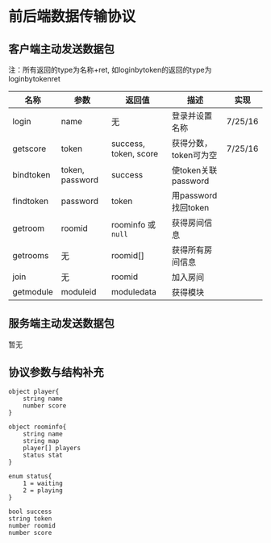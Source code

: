 # 前后端数据传输协议

## 客户端主动发送数据包
注：所有返回的type为名称+ret, 如loginbytoken的返回的type为loginbytokenret

| 名称        | 参数              | 返回值                   | 描述               | 实现      |
| --------- | --------------- | --------------------- | ---------------- | ------- |
| login     | name            | 无                     | 登录并设置名称          | 7/25/16 |
| getscore  | token           | success, token, score | 获得分数，token可为空    | 7/25/16 |
| bindtoken | token, password | success               | 使token关联password |         |
| findtoken | password        | token                 | 用password找回token |         |
| getroom   | roomid          | roominfo 或 `null`     | 获得房间信息           |         |
| getrooms  | 无               | roomid[]              | 获得所有房间信息         |         |
| join      | 无               | roomid                | 加入房间             |         |
| getmodule | moduleid        | moduledata            | 获得模块             |         |
## 服务端主动发送数据包
暂无

## 协议参数与结构补充

```
object player{
    string name
    number score
}

object roominfo{
    string name
    string map
    player[] players
    status stat
}

enum status{
    1 = waiting
    2 = playing
}

bool success
string token
number roomid
number score
```